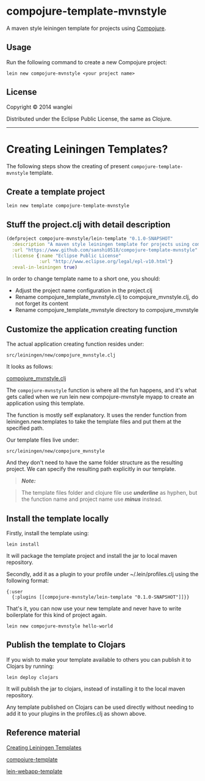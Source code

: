 # compojure-template-mvnstyle

A maven style leiningen template for projects using [Compojure](https://github.com/weavejester/compojure).

## Usage

Run the following command to create a new Compojure project:

	lein new compojure-mvnstyle <your project name>

## License

Copyright © 2014 wanglei

Distributed under the Eclipse Public License, the same as Clojure.

------------

# Creating Leiningen Templates?

The following steps show the creating of present `compojure-template-mvnstyle` template.

## Create a template project

	lein new template compojure-template-mvnstyle

## Stuff the project.clj with detail description

```clojure
(defproject compojure-mvnstyle/lein-template "0.1.0-SNAPSHOT"
  :description "A maven style leiningen template for projects using compojure"
  :url "https://www.github.com/sanshi0518/compojure-template-mvnstyle"
  :license {:name "Eclipse Public License"
            :url "http://www.eclipse.org/legal/epl-v10.html"}
  :eval-in-leiningen true)
```

In order to change template name to a short one, you should:

- Adjust the project name configuration in the project.clj
- Rename compojure_template_mvnstyle.clj to compojure_mvnstyle.clj, do not forget its content
- Rename compojure_template_mvnstyle directory to compojure_mvnstyle

## Customize the application creating function

The actual application creating function resides under:

	src/leiningen/new/compojure_mvnstyle.clj
	
It looks as follows:

[compojure_mvnstyle.clj]()

The `compojure-mvnstyle` function is where all the fun happens, and it's what gets called when we run lein new compojure-mvnstyle myapp to create an application using this template.

The function is mostly self explanatory. It uses the render function from leiningen.new.templates to take the template files and put them at the specified path. 

Our template files live under:

	src/leiningen/new/compojure_mvnstyle

And they don't need to have the same folder structure as the resulting project. We can specify the resulting path explicitly in our template.

> ***Note:***

> The template files folder and clojure file use ***underline*** as hyphen, but the function name and project name use ***minus*** instead.

## Install the template locally

Firstly, install the template using: 

	lein install

It will package the template project and install the jar to local maven repository.

Secondly, add it as a plugin to your profile under ~/.lein/profiles.clj using the following format:

	{:user
      {:plugins [[compojure-mvnstyle/lein-template "0.1.0-SNAPSHOT"]]}}

That's it, you can now use your new template and never have to write boilerplate for this kind of project again.

	lein new compojure-mvnstyle hello-world

## Publish the template to Clojars

If you wish to make your template available to others you can publish it to Clojars by running:

	lein deploy clojars
	
It will publish the jar to clojars, instead of installing it to the local maven repository.

Any template published on Clojars can be used directly without needing to add it to your plugins in the profiles.clj as shown above.

## Reference material

[Creating Leiningen Templates](http://yogthos.net/blog/34-Creating+Leiningen+Templates)

[compojure-template](https://github.com/weavejester/compojure-template)

[lein-webapp-template](https://github.com/eprunier/lein-webapp-template)